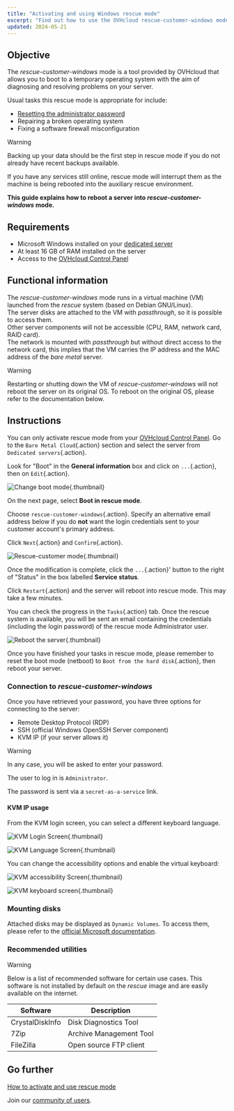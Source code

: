 ```yaml
---
title: "Activating and using Windows rescue mode"
excerpt: "Find out how to use the OVHcloud rescue-customer-windows mode to troubleshoot your dedicated server"
updated: 2024-05-21
---
```


## Objective

The *rescue-customer-windows* mode is a tool provided by OVHcloud that allows you to boot to a temporary operating system with the aim of diagnosing and resolving problems on your server.

Usual tasks this rescue mode is appropriate for include:

- [Resetting the administrator password](/pages/bare_metal_cloud/dedicated_servers/rcw-changing-admin-password-on-windows)
- Repairing a broken operating system
- Fixing a software firewall misconfiguration

> [!warning]
>
> Backing up your data should be the first step in rescue mode if you do not already have recent backups available.
>
> If you have any services still online, rescue mode will interrupt them as the machine is being rebooted into the auxiliary rescue environment.
>

**This guide explains how to reboot a server into *rescue-customer-windows* mode.**

## Requirements

- Microsoft Windows installed on your [dedicated server](/links/bare-metal/bare-metal)
- At least 16 GB of RAM installed on the server
- Access to the [OVHcloud Control Panel](/links/manager)

## Functional information

The *rescue-customer-windows* mode runs in a virtual machine (VM) launched from the *rescue* system (based on Debian GNU/Linux).<br>
The server disks are attached to the VM with *passthrough*, so it is possible to access them.<br>
Other server components will not be accessible (CPU, RAM, network card, RAID card).<br>
The network is mounted with *passthrough* but without direct access to the network card, this implies that the VM carries the IP address and the MAC address of the *bare metal* server.

> [!warning]
>
> Restarting or shutting down the VM of *rescue-customer-windows* will not reboot the server on its original OS.
> To reboot on the original OS, please refer to the documentation below.

## Instructions

You can only activate rescue mode from your [OVHcloud Control Panel](/links/manager). Go to the `Bare Metal Cloud`{.action} section and select the server from `Dedicated servers`{.action}.

Look for "Boot" in the **General information** box and click on `...`{.action}, then on `Edit`{.action}.

![Change boot mode](images/rescue-mode-001.png){.thumbnail}

On the next page, select **Boot in rescue mode**.

Choose `rescue-customer-windows`{.action}. Specify an alternative email address below if you do **not** want the login credentials sent to your customer account's primary address.

Click `Next`{.action} and `Confirm`{.action}.

![Rescue-customer mode](images/manager-rescue-windows-menu.png){.thumbnail}

Once the modification is complete, click the `...`{.action}' button to the right of "Status" in the box labelled **Service status**.

Click `Restart`{.action} and the server will reboot into rescue mode. This may take a few minutes.

You can check the progress in the `Tasks`{.action} tab. Once the rescue system is available, you will be sent an email containing the credentials (including the login password) of the rescue mode Administrator user.

![Reboot the server](images/rescue-mode-02.png){.thumbnail}

Once you have finished your tasks in rescue mode, please remember to reset the boot mode (netboot) to `Boot from the hard disk`{.action}, then reboot your server.

### Connection to *rescue-customer-windows*

Once you have retrieved your password, you have three options for connecting to the server:

- Remote Desktop Protocol (RDP)
- SSH (official Windows OpenSSH Server component)
- KVM IP (if your server allows it)

> [!warning]
>
> In any case, you will be asked to enter your password.
>
> The user to log in is `Administrator`.
>
> The password is sent via a `secret-as-a-service` link.

#### KVM IP usage

From the KVM login screen, you can select a different keyboard language.

![KVM Login Screen](images/rescue-kvm-login-screen.png){.thumbnail}

![KVM Language Screen](images/rescue-kvm-login-language.png){.thumbnail}

You can change the accessibility options and enable the virtual keyboard:

![KVM accessibility Screen](images/rescue-kvm-login-accessibility.png){.thumbnail}

![KVM keyboard screen](images/rescue-kvm-login-keyboard.png){.thumbnail}

### Mounting disks

Attached disks may be displayed as `Dynamic Volumes`. To access them, please refer to the [official Microsoft documentation](https://learn.microsoft.com/en-us/troubleshoot/windows-server/backup-and-storage/troubleshoot-disk-management#a-dynamic-disks-status-is-foreign).

### Recommended utilities

> [!warning]
>
> Below is a list of recommended software for certain use cases.
> This software is not installed by default on the *rescue* image and are easily available on the internet.

| Software | Description |
| --- | --- |
| CrystalDiskInfo | Disk Diagnostics Tool |
| 7Zip | Archive Management Tool |
| FileZilla | Open source FTP client |

## Go further

[How to activate and use rescue mode](/pages/bare_metal_cloud/dedicated_servers/rescue_mode)

Join our [community of users](/links/community).

